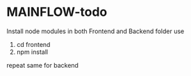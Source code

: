 # MAINFLOW-todo
Install node modules in both Frontend and Backend folder 
use 
1) cd frontend
2) npm install


repeat same for backend
